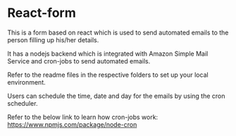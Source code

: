 # React-form

This is a form based on react which is used to send automated emails to the person filling up his/her details.

It has a nodejs backend which is integrated with Amazon Simple Mail Service and cron-jobs to send automated emails.

Refer to the readme files in the respective folders to set up your local environment.

Users can schedule the time, date and day for the emails by using the cron scheduler.

Refer to the below link to learn how cron-jobs work:
https://www.npmjs.com/package/node-cron
